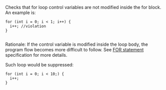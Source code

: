 Checks that for loop control variables are not modified inside the for
block. An example is:

``` 
for (int i = 0; i < 1; i++) {
  i++; //violation
}
        
```

Rationale: If the control variable is modified inside the loop body, the
program flow becomes more difficult to follow. See [FOR
statement](https://docs.oracle.com/javase/specs/jls/se11/html/jls-14.html#jls-14.14)
specification for more details.

Such loop would be suppressed:

``` 
for (int i = 0; i < 10;) {
  i++;
}
        
```
